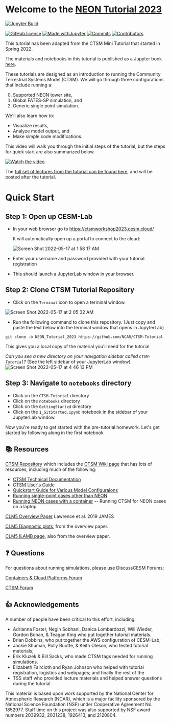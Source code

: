 
# Welcome to the [NEON Tutorial 2023](https://github.com/NCAR/CTSM-Tutorial/blob/NEON_Tutorial_2023/README.md)

[![Jupyter Build](https://img.shields.io/github/actions/workflow/status/NCAR/CTSM-Tutorial/gh-page_builder.yml?label=JupyterBook&logo=GitHub&style=flat-square)](https://ncar.github.io/CTSM-Tutorial/README.html)

[![GitHub license](https://img.shields.io/github/license/Naereen/StrapDown.js.svg?style=flat-square)](https://github.com/NCAR/CTSM-Tutorial/blob/main/LICENSE)
[![Made withJupyter](https://img.shields.io/badge/Made%20with-Jupyter-green?style=flat-square&logo=Jupyter&color=green)](https://jupyter.org/try)
[![Commits](https://img.shields.io/github/last-commit/NCAR/CTSM-Tutorial?label=Last%20commit&style=flat-square&color=green)](https://github.com/NCAR/CTSM-Tutorial/commits/main) 
[![Contributors](https://img.shields.io/github/contributors/NCAR/CTSM-Tutorial?label=Contributors&logo=github&style=flat-square&color=green)](https://img.shields.io/github/contributors/NCAR/CTSM-Tutorial?logo=github) 


This tutorial has been adapted from the CTSM Mini Tutorial that started in Spring 2022.

<!---
[![Visits Badge](https://badges.pufler.dev/visits/NCAR/CTSM-Tutorial?style=flat-square&logo=GitHub&color=green)](https://badges.pufler.dev)
 ![example workflow](https://github.com/NCAR/CTSM-Tutorial/actions/workflows/gh-page_builder.yml/badge.svg)

[![Github All Releases](https://img.shields.io/github/downloads/NCAR/CTSM-Tutorial/total.svg)]()
![GitHub All Releases](https://img.shields.io/github/downloads/NCAR/CTSM-Tutorial/total)

![ViewCount](https://views.whatilearened.today/views/github/NCAR/CTSM-Tutorial/views.svg)
![Hits](https://hitcounter.pythonanywhere.com/count/tag.svg?url=https://github.com/Tanu-N-Prabhu/Python)

-->


The materials and notebooks in this tutorial is published as a Jupyter book <a href="https://ncar.github.io/CTSM-Tutorial/README.html" target="_blank"> here</a>. 

These tutorials are designed as an introduction to running the Community Terrestrial Systems Model (CTSM).  We will go through three configurations that include running a:

0. Supported NEON tower site,
1. Global FATES-SP simulation, and
2. Generic single point simulation.  

We'll also learn how to: 
- Visualize results, 
- Analyze model output, and 
- Make simple code modifications.

This video will walk you through the initial steps of the tutorial, but the steps for quick start are also summarized below.

[![Watch the video](https://img.youtube.com/vi/xl73eC0VnMU/0.jpg)](https://www.youtube.com/embed/xl73eC0VnMU)


The <a href="https://www.youtube.com/playlist?list=PLsqhY3nFckOF6VRh5gqpNAlHPgP3gLnXn" target="_blank">full set of lectures from the tutorial can be found here</a>, and will be posted after the tutorial.


# Quick Start
## Step 1: Open up CESM-Lab
- In your web browser go to <a href="https://ctsmworkshop2023.cesm.cloud/" target="_blank"> https://ctsmworkshop2023.cesm.cloud/</a>

  It will automatically open up a portal to connect to the cloud: 

  ![Screen Shot 2022-05-17 at 1 58 17 AM](https://user-images.githubusercontent.com/17344536/168760701-e436721a-3b84-4d82-b28c-026890a22266.png)


- Enter your username and password provided with your tutorial registration
- This should launch a JupyterLab window in your browser.

## Step 2: Clone CTSM Tutorial Repository
- Click on the `Terminal` icon to open a terminal window.

![Screen Shot 2022-05-17 at 2 05 32 AM](https://user-images.githubusercontent.com/17344536/168761721-b87d21a0-f92a-4040-9296-926f9b234113.png)


- Run the following command to clone this repository. (Just copy and paste the text below into the terminal window that opens in JupyterLab) 

```
git clone -b NEON_Tutorial_2023 https://github.com/NCAR/CTSM-Tutorial 
```

This gives you a local copy of the material you'll need for the tutorial

*Can you see a new directory on your navigation sidebar called `CTSM-Tutorial`?* (See the left sidebar of your JupyterLab window)
![Screen Shot 2022-05-17 at 4 46 13 PM](https://user-images.githubusercontent.com/17344536/168924550-f7a3f821-7e5a-48e3-9155-9ffdff954ca1.png)


## Step 3: Navigate to `notebooks` directory
- Click on the `CTSM-Tutorial` directory
- Click on the `notebooks` directory
- Click on the `GettingStarted` directory
- Click on the `1_GitStarted.ipynb` notebook in the sidebar of your JupyterLab window.

Now you're ready to get started with the pre-tutorial homework.  Let's get started by following along in the first notebook
 
## 📚 Resources

[CTSM Repository](https://github.com/ESCOMP/ctsm) which includes the [CTSM Wiki page](https://github.com/ESCOMP/CTSM/wiki) that has lots of resources, including much of the following:
- [CTSM Technical Documentation](https://escomp.github.io/ctsm-docs/versions/master/html/index.html)
- [CTSM User's Guide](https://escomp.github.io/ctsm-docs/versions/master/html/users_guide/index.html)
- [Quickstart Guide for Various Model Configuraions](https://escomp.github.io/CESM/release-cesm2/quickstart.html#create-a-case)
- [Running single-point cases other than NEON](https://escomp.github.io/ctsm-docs/versions/master/html/users_guide/running-single-points/single-point-and-regional-grid-configurations.html)
- [Running NEON cases with a container](https://ncar.github.io/ncar-neon-books/intro.html) -- Running CTSM for NEON cases on a laptop

[CLM5 Overview Paper](https://doi.org/10.1029/2018MS001583) Lawrence et al. 2019 JAMES

[CLM5 Diagnostic plots](https://www.cesm.ucar.edu/experiments/cesm2.0/land/diagnostics/clm_diag_PCKG.html), from the overview paper.

[CLM5 ILAMB page](https://www.cesm.ucar.edu/experiments/cesm2.0/land/diagnostics/clm_diag_ILAMB.html), also from the overview paper.


## ❓ Questions

For questions about running simulations, please use DiscussCESM Forums:

[Containers & Cloud Platforms Forum](https://bb.cgd.ucar.edu/cesm/forums/containers-cloud-platforms.162/)

[CTSM Forum](https://bb.cgd.ucar.edu/cesm/forums/ctsm-clm-mosart-rtm.134/)

## 👍 Acknowledgements

A number of people have been critical to this effort, including: 
- Adrianna Foster, Negin Sobhani, Danica Lombardozzi, Will Wieder, Gordon Bonan, & Teagan King who put together tutorial materials. 
- Brian Dobbins, who put together the AWS configuration of CESM-Lab;
- Jackie Shuman, Polly Buotte, & Keith Oleson, who tested tutorial materials;
- Erik Kluzek & Bill Sacks, who made CTSM tags needed for running simulations.
- Elizabeth Faircloth and Ryan Johnson who helped with tutorial registration, logistics and webpages; and finally the rest of the
- TSS staff who provided lecture materials and helped answer questions during the tutorial.

This material is based upon work supported by the National Center for Atmospheric Research (NCAR), which is a major facility sponsored by the National Science Foundation (NSF) under Cooperative Agreement No. 1852977. Staff time on this project was also supported by NSF award numbers 2039932, 2031238, 1926413, and 2120804.
